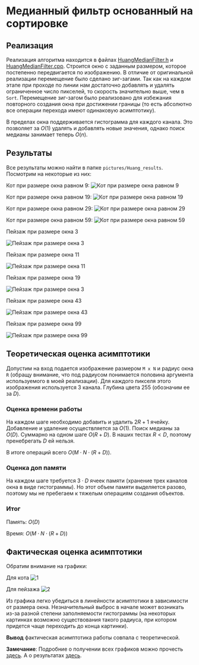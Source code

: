 # Медианный фильтр основанный на сортировке

## Реализация

Реализация алгоритма находится в файлах [HuangMedianFilter.h](../include/Filters/HuangMedianFilter.h) и [HuangMedianFilter.сpp](../include/Filters/HuangMedianFilter.cpp). Строится окно с заданным размером, которое постепенно передвигается по изображению. В отличие от оригинальной реализации перемещение было сделано зиг-загами. Так как на каждом этапе при проходе по линии нам достаточно добавлять и удалять ограниченное число пикселей, то скорость значительно выше, чем в `Sort`. Перемещение зиг-загом было реализовано для избежания повторного создания окна при достижении границы (то есть абсолютно все операции перехода имеют одинаковую асимптотику).

В пределах окна поддерживается гистограмма для каждого канала. Это позволяет за $O(1)$ удалять и добавлять новые значения, однако поиск медианы занимает теперь $O(n)$.

## Результаты

Все результаты можно найти в папке `pictures/Huang_results`. Посмотрим на некоторые из них:

Кот при размере окна равном 9:
![Кот при размере окна равном 9](../pictures/Huang_results/Cat_picture_9.jpeg)

Кот при размере окна равном 19:
![Кот при размере окна равном 19](../pictures/Huang_results/Cat_picture_19.jpeg)

Кот при размере окна равном 29:
![Кот при размере окна равном 29](../pictures/Huang_results/Cat_picture_29.jpeg)

Кот при размере окна равном 59:
![Кот при размере окна равном 59](../pictures/Huang_results/Cat_picture_59.jpeg)

Пейзаж при размере окна 3

![Пейзаж при размере окна 3](../pictures/Huang_results/Landscape_3.jpeg)

Пейзаж при размере окна 11

![Пейзаж при размере окна 11](../pictures/Huang_results/Landscape_11.jpeg)

Пейзаж при размере окна 19

![Пейзаж при размере окна 3](../pictures/Huang_results/Landscape_19.jpeg)

Пейзаж при размере окна 43

![Пейзаж при размере окна 43](../pictures/Huang_results/Landscape_43.jpeg)

Пейзаж при размере окна 99

![Пейзаж при размере окна 99](../pictures/Huang_results/Landscape_99.jpeg)


## Теоретическая оценка асимптотики

Допустим на вход подается изображение размером `M x N` и радиус окна `R` (обращу внимание, что под радиусом понимается половина аргумента используемого в моей реализации). Для каждого пикселя этого изображения используется 3 канала. Глубина цвета 255 (обозначим ее за $D$).

### Оценка времени работы

На каждом шаге необходимо добавить и удалить $2R + 1$ ячейку. Добавление и удаление осуществляется за $O(1)$. Поиск медианы за $O(D)$. Суммарно на одном шаге $O(R + D)$. В наших тестах $R < D$, поэтому пренебрегать $D$ ей нельзя. 

В итоге операций всего $O(M\cdot N \cdot (R + D))$.

### Оценка доп памяти
На каждом шаге требуется $3 \cdot D$ ячеек памяти (хранение трех каналов окна в виде гистограммы). Но этот объем памяти выделяется разово, поэтому мы не пребегаем к тяжелым операциям создания объектов.

### Итог
Память: $O(D)$

Время: $O(M\cdot N \cdot (R + D))$ 

## Фактическая оценка асимптотики

Обратим внимание на графики:

Для кота
![1](../tests_results/plots/cat_without_sort.jpg)

Для пейзажа
![2](../tests_results/plots/landscape_without_sort.jpg)

Из графика легко убедиться в линейности асимптотики в зависимости от размера окна. Незначительный выброс в начале может возникать из-за разной степени заполняемости гистограммы (на некоторых картинках возможно существования такого радиуса, при котором придется чаще переходить до конца картинки).

**Вывод** фактическая асимптотика работы совпала с теоретической.

__Замечание__: Подробние о получении всех графиков можно прочесть [здесь](./Tests.md). А о результатах [здесь](./Results.md).